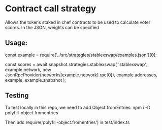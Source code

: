 # Contract call strategy

Allows the tokens staked in chef contracts to be used to calculate voter scores. In the JSON, weights can be specified

## Usage:

const example = require('../src/strategies/stablexswap/examples.json')[0];

const scores = await snapshot.strategies.stablexswap(
    'stablexswap',
    example.network,
    new JsonRpcProvider(networks[example.network].rpc[0]),
    example.addresses,
    example,
    example.snapshot
  );

## Testing

To test locally in this repo, we need to add Object.fromEntries: npm i -D polyfill-object.fromentries

Then add require('polyfill-object.fromentries') in test/index.ts
